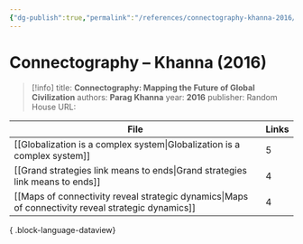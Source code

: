 ```yaml
---
{"dg-publish":true,"permalink":"/references/connectography-khanna-2016/"}
---
```


# Connectography – Khanna (2016)

> [!info]
> title: **Connectography: Mapping the Future of Global Civilization**
> authors: **Parag Khanna**
> year: **2016**
> publisher: Random House
> URL: 


| File                                                                                                  | Links |
| ----------------------------------------------------------------------------------------------------- | ----- |
| [[Globalization is a complex system\|Globalization is a complex system]]                           | 5     |
| [[Grand strategies link means to ends\|Grand strategies link means to ends]]                       | 4     |
| [[Maps of connectivity reveal strategic dynamics\|Maps of connectivity reveal strategic dynamics]] | 4     |

{ .block-language-dataview}
